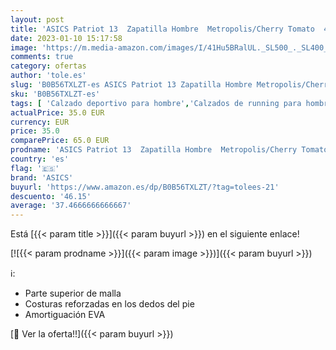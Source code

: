 ```yaml
---
layout: post
title: 'ASICS Patriot 13  Zapatilla Hombre  Metropolis/Cherry Tomato  44 EU'
date: 2023-01-10 15:17:58
image: 'https://m.media-amazon.com/images/I/41Hu5BRalUL._SL500_._SL400_.jpg'
comments: true
category: ofertas
author: 'tole.es'
slug: 'B0B56TXLZT-es ASICS Patriot 13 Zapatilla Hombre Metropolis/Cherry Tomato...'
sku: 'B0B56TXLZT-es'
tags: [ 'Calzado deportivo para hombre','Calzados de running para hombre','Calzados para correr en asfalto para hombre','Moda','Moda Hombre','Zapatillas y calzado deportivo para hombre','Zapatos para hombre','asics','zapatilla','🇪🇸', ]
actualPrice: 35.0 EUR
currency: EUR
price: 35.0
comparePrice: 65.0 EUR
prodname: 'ASICS Patriot 13  Zapatilla Hombre  Metropolis/Cherry Tomato  44 EU'
country: 'es'
flag: '🇪🇸'
brand: 'ASICS'
buyurl: 'https://www.amazon.es/dp/B0B56TXLZT/?tag=tolees-21'
descuento: '46.15'
average: '37.4666666666667'
---
```


Está [{{< param title >}}]({{< param buyurl >}}) en el siguiente enlace!

[![{{< param prodname >}}]({{< param image >}})]({{< param buyurl >}})

ℹ️:

- Parte superior de malla
- Costuras reforzadas en los dedos del pie
- Amortiguación EVA

[🛒 Ver la oferta!!]({{< param buyurl >}})

